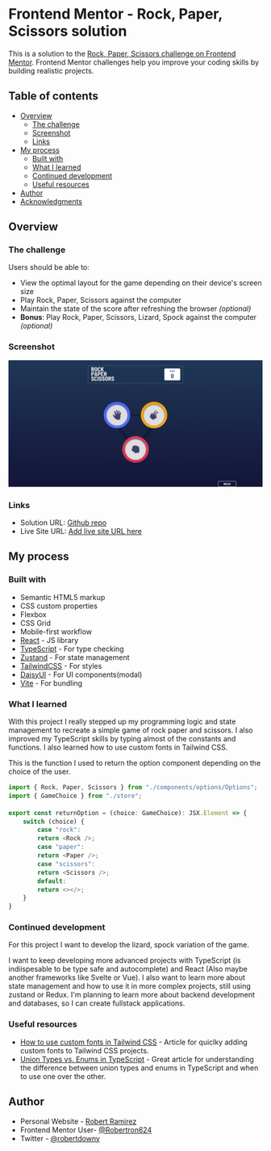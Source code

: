 # Frontend Mentor - Rock, Paper, Scissors solution

This is a solution to the [Rock, Paper, Scissors challenge on Frontend Mentor](https://www.frontendmentor.io/challenges/rock-paper-scissors-game-pTgwgvgH). Frontend Mentor challenges help you improve your coding skills by building realistic projects. 

## Table of contents

- [Overview](#overview)
  - [The challenge](#the-challenge)
  - [Screenshot](#screenshot)
  - [Links](#links)
- [My process](#my-process)
  - [Built with](#built-with)
  - [What I learned](#what-i-learned)
  - [Continued development](#continued-development)
  - [Useful resources](#useful-resources)
- [Author](#author)
- [Acknowledgments](#acknowledgments)

## Overview

### The challenge

Users should be able to:

- View the optimal layout for the game depending on their device's screen size
- Play Rock, Paper, Scissors against the computer
- Maintain the state of the score after refreshing the browser _(optional)_
- **Bonus**: Play Rock, Paper, Scissors, Lizard, Spock against the computer _(optional)_

### Screenshot

![](./screenshot.png)

### Links

- Solution URL: [Github repo](https://github.com/Robertron624/rock-paper-scissors)
- Live Site URL: [Add live site URL here](https://your-live-site-url.com)

## My process

### Built with

- Semantic HTML5 markup
- CSS custom properties
- Flexbox
- CSS Grid
- Mobile-first workflow
- [React](https://reactjs.org/) - JS library
- [TypeScript](https://www.typescriptlang.org/) - For type checking
- [Zustand](https://zustand.surge.sh/) - For state management
- [TailwindCSS](https://tailwindcss.com/) - For styles
- [DaisyUI](https://daisyui.com/) - For UI components(modal)
- [Vite](https://vitejs.dev/) - For bundling

### What I learned

With this project I really stepped up my programming logic and state management to recreate a simple game of rock paper and scissors. I also improved my TypeScript skills by typing almost of the constants and functions. I also learned how to use custom fonts in Tailwind CSS.

This is the function I used to return the option component depending on the choice of the user.
```ts
import { Rock, Paper, Scissors } from "./components/options/Options";
import { GameChoice } from "./store";

export const returnOption = (choice: GameChoice): JSX.Element => {
    switch (choice) {
        case "rock":
        return <Rock />;
        case "paper":
        return <Paper />;
        case "scissors":
        return <Scissors />;
        default:
        return <></>;
    }
}
```

### Continued development

For this project I want to develop the lizard, spock variation of the game.

I want to keep developing more advanced projects with TypeScript (is indiispesable to be type safe and autocomplete) and React (Also maybe another frameworks like Svelte or Vue). I also want to learn more about state management and how to use it in more complex projects, still using zustand or Redux.
I'm planning to learn more about backend development and databases, so I can create fullstack applications.

### Useful resources

- [How to use custom fonts in Tailwind CSS](https://blog.logrocket.com/how-to-use-custom-fonts-tailwind-css/) - Article for quiclky adding custom fonts to Tailwind CSS projects.
- [Union Types vs. Enums in TypeScript](https://javascript.plainenglish.io/union-types-vs-enums-in-typescript-a43c2c01c5fa) - Great article for understanding the difference between union types and enums in TypeScript and when to use one over the other.

## Author

- Personal Website - [Robert Ramirez](https://robert-ramirez.netlify.app)
- Frontend Mentor User- [@Robertron624](https://www.frontendmentor.io/profile/Robertron624)
- Twitter - [@robertdowny](https://www.twitter.com/robertdowny)

